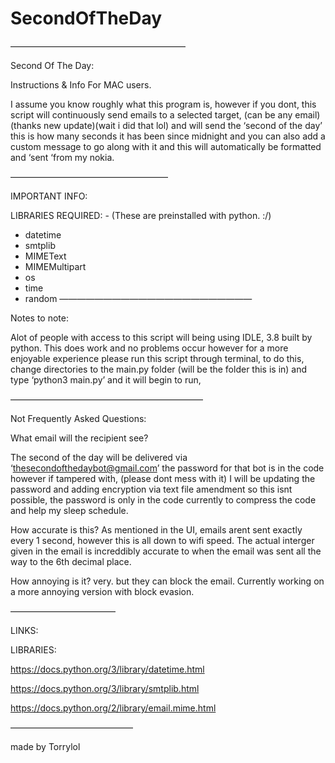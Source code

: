 # SecondOfTheDay

————————————————————

Second Of The Day:

Instructions & Info For MAC users.

I assume you know roughly what this program is, however if you dont, this script will continuously send emails to a selected target, (can be any email)(thanks new update)(wait i did that lol) and will send the ‘second of the day’ this is how many seconds it has been since midnight and you can also add a custom message to go along with it and this will automatically be formatted and ‘sent ‘from my nokia.

——————————————————

IMPORTANT INFO:

LIBRARIES REQUIRED: - (These are preinstalled with python. :/)

- datetime 
- smtplib 
- MIMEText 
- MIMEMultipart 
- os 
- time 
- random 
——————————————————————

Notes to note:

Alot of people with access to this script will being using  IDLE, 3.8 built by python. This does work and no problems occur however for a more enjoyable experience please run this script through terminal, to do this, change directories to the main.py folder (will be the folder this is in) and type ‘python3 main.py’ and it will begin to run,

——————————————————————

Not Frequently Asked Questions:

What email will the recipient see?

The second of the day will be delivered via ‘thesecondofthedaybot@gmail.com’ the password for that bot is in the code however if tampered with, (please dont mess with it) I will be updating the password and adding encryption via text file amendment so this isnt possible, the password is only in the code currently to compress the code and help my sleep schedule.

How accurate is this?
As mentioned in the UI, emails arent sent exactly every 1 second, however this is all down to wifi speed. The actual interger given in the email is increddibly accurate to when the email was sent all the way to the 6th decimal place.

How annoying is it?
very. but they can block the email.
Currently working on a more annoying version with block evasion.

————————————

LINKS:

LIBRARIES:

https://docs.python.org/3/library/datetime.html

https://docs.python.org/3/library/smtplib.html

https://docs.python.org/2/library/email.mime.html

——————————————

made
by
Torrylol
